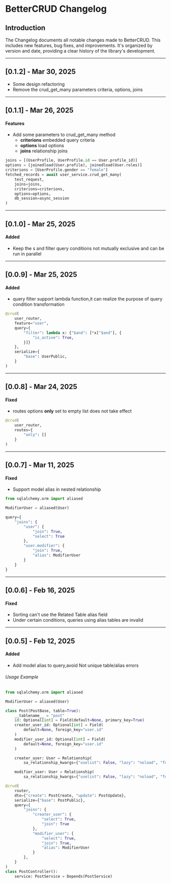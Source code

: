 # BetterCRUD Changelog

## Introduction

The Changelog documents all notable changes made to BetterCRUD. This includes new features, bug fixes, and improvements. It's organized by version and date, providing a clear history of the library's development.

___
## [0.1.2] - Mar 30, 2025
- Some design refactoring
- Remove the crud_get_many parameters criteria, options, joins
___
## [0.1.1] - Mar 26, 2025

#### Features
- Add some parameters to crud_get_many method
  - **criterions** embedded query criteria
  - **options** load options
  - **joins** relationship joins
```python
joins = [(UserProfile, UserProfile.id == User.profile_id)]
options = [joinedload(User.profile), joinedload(User.roles)]
criterions = [UserProfile.gender == "female"]
fetched_records = await user_service.crud_get_many(
    test_request,
    joins=joins,
    criterions=criterions,
    options=options,
    db_session=async_session
)
```
___
## [0.1.0] - Mar 25, 2025

#### Added
- Keep the s and filter query conditions not mutually exclusive and can be run in parallel

___
## [0.0.9] - Mar 25, 2025

#### Added
- query filter support lambda function,it can realize the purpose of query condition transformation
```python
@crud(
    user_router,
    feature="user",
    query={
        "filter": lambda x: {"$and": [*x["$and"], {
            "is_active": True,
        }]}
    },
    serialize={
        "base": UserPublic,
    }
)
```

___
## [0.0.8] - Mar 24, 2025
#### Fixed
- routes options **only** set to empty list does not take effect
```python
@crud(
    user_router,
    routes={
        "only": []
    }
)
```
___
## [0.0.7] - Mar 11, 2025
#### Fixed
- Support model alias in nested relationship

```python  hl_lines="34"
from sqlalchemy.orm import aliased

ModifierUser = aliased(User)

query={
    "joins": {
        "user": {
            "join": True,
            "select": True
        },
        "user.modifier": {
            "join": True,
            "alias": ModifierUser
        }
    }
}

```
___
## [0.0.6] - Feb 16, 2025

#### Fixed
- Sorting can't use the Related Table alias field
- Under certain conditions, queries using alias tables are invalid

___
## [0.0.5] - Feb 12, 2025

#### Added
- Add model alias to query,avoid Not unique table/alias errors


###### Usage Example


```python  hl_lines="34"
from sqlalchemy.orm import aliased

ModifierUser = aliased(User)

class Post(PostBase, table=True):
    __tablename__ = "post"
    id: Optional[int] = Field(default=None, primary_key=True)
    creater_user_id: Optional[int] = Field(
        default=None, foreign_key="user.id"
    )
    modifier_user_id: Optional[int] = Field(
        default=None, foreign_key="user.id"
    )

    creater_user: User = Relationship(
        sa_relationship_kwargs={"uselist": False, "lazy": "noload", "foreign_keys": "[Post.creater_user_id]"})

    modifier_user: User = Relationship(
        sa_relationship_kwargs={"uselist": False, "lazy": "noload", "foreign_keys": "[Post.modifier_user_id]"})

@crud(
    router,
    dto={"create": PostCreate, "update": PostUpdate},
    serialize={"base": PostPublic},
    query={
        "joins": {
            "creater_user": {
                "select": True,
                "join": True
            },
            "modifier_user": {
                "select": True,
                "join": True,
                "alias": ModifierUser
            }
        },
    }
)
class PostController():
    service: PostService = Depends(PostService)

```